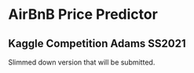 # AirBnB Price Predictor
## Kaggle Competition Adams SS2021


Slimmed down version that will be submitted.